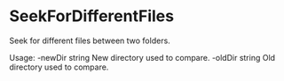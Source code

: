 # SeekForDifferentFiles
Seek for different files between two folders.

Usage:
  -newDir string
        New directory used to compare.
  -oldDir string
        Old directory used to compare.
